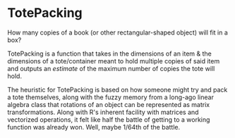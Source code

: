 # TotePacking
How many copies of a book (or other rectangular-shaped object) will fit in a box?

TotePacking is a function that takes in the dimensions of an item & the dimensions of a tote/container meant to hold multiple copies of said item and outputs an *estimate* of the maximum number of copies the tote will hold.

The heuristic for TotePacking is based on how someone might try and pack a tote themselves, along with the fuzzy memory from a long-ago linear algebra class that rotations of an object can be represented as matrix transformations. Along with R's inherent facility with matrices and vectorized operations, it felt like half the battle of getting to a working function was already won. Well, maybe 1/64th of the battle.




